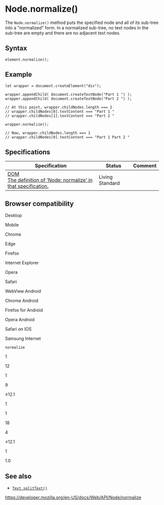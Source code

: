 # Node.normalize()

The `Node.normalize()` method puts the specified node and all of its sub-tree into a "normalized" form. In a normalized sub-tree, no text nodes in the sub-tree are empty and there are no adjacent text nodes.

## Syntax

    element.normalize();

## Example

    let wrapper = document.createElement("div");

    wrapper.appendChild( document.createTextNode("Part 1 ") );
    wrapper.appendChild( document.createTextNode("Part 2 ") );

    // At this point, wrapper.childNodes.length === 2
    // wrapper.childNodes[0].textContent === "Part 1 "
    // wrapper.childNodes[1].textContent === "Part 2 "

    wrapper.normalize();

    // Now, wrapper.childNodes.length === 1
    // wrapper.childNodes[0].textContent === "Part 1 Part 2 "

## Specifications

<table><thead><tr class="header"><th>Specification</th><th>Status</th><th>Comment</th></tr></thead><tbody><tr class="odd"><td><a href="https://dom.spec.whatwg.org/#dom-node-normalize">DOM<br />
<span class="small">The definition of 'Node: normalize' in that specification.</span></a></td><td><span class="spec-living">Living Standard</span></td><td></td></tr></tbody></table>

## Browser compatibility

Desktop

Mobile

Chrome

Edge

Firefox

Internet Explorer

Opera

Safari

WebView Android

Chrome Android

Firefox for Android

Opera Android

Safari on IOS

Samsung Internet

`normalize`

1

12

1

9

≤12.1

1

1

18

4

≤12.1

1

1.0

## See also

- [`Text.splitText()`](../text/splittext)

<a href="https://developer.mozilla.org/en-US/docs/Web/API/Node/normalize" class="_attribution-link">https://developer.mozilla.org/en-US/docs/Web/API/Node/normalize</a>
